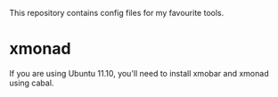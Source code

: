 This repository contains config files for my favourite tools.

# xmonad

If you are using Ubuntu 11.10, you'll need to install xmobar and xmonad using cabal.
